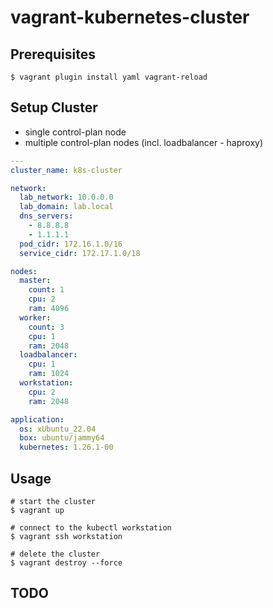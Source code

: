 # vagrant-kubernetes-cluster

## Prerequisites

```shell
$ vagrant plugin install yaml vagrant-reload
```

## Setup Cluster

- single control-plan node
- multiple control-plan nodes (incl. loadbalancer - haproxy)

```settings.yaml
---
cluster_name: k8s-cluster

network:
  lab_network: 10.0.0.0
  lab_domain: lab.local
  dns_servers:
    - 8.8.8.8
    - 1.1.1.1
  pod_cidr: 172.16.1.0/16
  service_cidr: 172.17.1.0/18

nodes:
  master:
    count: 1
    cpu: 2
    ram: 4096
  worker:
    count: 3
    cpu: 1
    ram: 2048
  loadbalancer:
    cpu: 1
    ram: 1024
  workstation:
    cpu: 2
    ram: 2048

application:
  os: xUbuntu_22.04
  box: ubuntu/jammy64
  kubernetes: 1.26.1-00
```

## Usage

```shell
# start the cluster
$ vagrant up

# connect to the kubectl workstation
$ vagrant ssh workstation

# delete the cluster
$ vagrant destroy --force
```

## TODO

